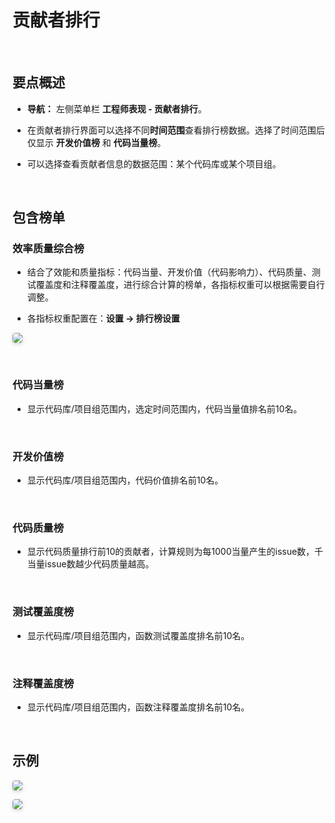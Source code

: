 # 贡献者排行

<br>

## 要点概述
- **导航：** 左侧菜单栏 **工程师表现 - 贡献者排行**。

- 在贡献者排行界面可以选择不同**时间范围**查看排行榜数据。选择了时间范围后仅显示 **开发价值榜** 和 **代码当量榜**。

- 可以选择查看贡献者信息的数据范围：某个代码库或某个项目组。

<br>

## 包含榜单

### 效率质量综合榜
- 结合了效能和质量指标：代码当量、开发价值（代码影响力）、代码质量、测试覆盖度和注释覆盖度，进行综合计算的榜单，各指标权重可以根据需要自行调整。

- 各指标权重配置在：**设置 -> 排行榜设置**

<img style="border-radius: 0.3125em;
    box-shadow: 0 2px 4px 0 rgba(34,36,38,.12),0 2px 10px 0 rgba(34,36,38,.08);" src="https://release-notes.oss-cn-zhangjiakou.aliyuncs.com/img/Ranking_Setup.png" />

<br>

### 代码当量榜

- 显示代码库/项目组范围内，选定时间范围内，代码当量值排名前10名。

<br>

### 开发价值榜
- 显示代码库/项目组范围内，代码价值排名前10名。

<br>

### 代码质量榜
- 显示代码质量排行前10的贡献者，计算规则为每1000当量产生的issue数，千当量issue数越少代码质量越高。

<br>

### 测试覆盖度榜
- 显示代码库/项目组范围内，函数测试覆盖度排名前10名。

<br>

### 注释覆盖度榜
- 显示代码库/项目组范围内，函数注释覆盖度排名前10名。

<br>

## 示例

<img style="border-radius: 0.3125em;
    box-shadow: 0 2px 4px 0 rgba(34,36,38,.12),0 2px 10px 0 rgba(34,36,38,.08);" src="https://release-notes.oss-cn-zhangjiakou.aliyuncs.com/img/Ranking1.png" />
    
<img style="border-radius: 0.3125em;
    box-shadow: 0 2px 4px 0 rgba(34,36,38,.12),0 2px 10px 0 rgba(34,36,38,.08);" src="https://release-notes.oss-cn-zhangjiakou.aliyuncs.com/img/Ranking2.png" />